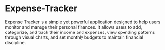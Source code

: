 # Expense-Tracker
Expense Tracker is a simple yet powerful application designed to help users monitor and manage their personal finances. It allows users to add, categorize, and track their income and expenses, view spending patterns through visual charts, and set monthly budgets to maintain financial discipline.

